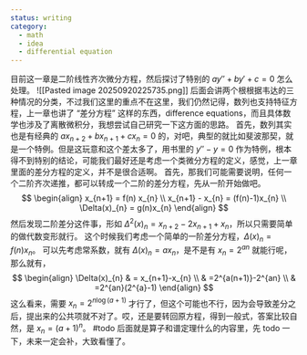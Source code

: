 ```yaml
---
status: writing
category:
  - math
  - idea
  - differential equation
---
```

目前这一章是二阶线性齐次微分方程，然后探讨了特别的 $ay'' + by' + c = 0$ 怎么处理。
![[Pasted image 20250920225735.png]]
后面会讲两个根根据韦达的三种情况的分类，不过我们这里的重点不在这里，我们仍然记得，数列也支持特征方程，上一章也讲了 “差分方程” 这样的东西，difference equations，而且具体数学也涉及了离散微积分，我想尝试自己研究一下这方面的思路。
首先，数列其实也是有经典的 $ax_{n+2} + bx_{n+1} + cx_{n} = 0$ 的，对吧，典型的就比如斐波那契，就是一个特例。但是这玩意和这个差太多了，用书里的 $y'' - y = 0$ 作为特例，根本得不到特别的结论，可能我们最好还是考虑一个类微分方程的定义，感觉，上一章里面的差分方程的定义，并不是很合适啊。
首先，那我们可能需要说明，任何一个二阶齐次递推，都可以转成一个二阶的差分方程，先从一阶开始做吧。
$$
\begin{align}
x_{n+1} = f(n) x_{n} \\
x_{n+1} - x_{n} = (f(n)-1)x_{n} \\
\Delta(x)_{n} = g(n)x_{n}
\end{align}
$$
然后发现二阶差分这件事，形如 $\Delta^{2}(x)_{n} = x_{n+2}-2x_{n+1}+x_{n}$，所以只需要简单的做代数变形就行。
这个时候我们考虑一个简单的一阶差分方程，$\Delta(x)_{n}=f(n)x_{n}$。
可以先考虑常系数，就有 $\Delta(x)_{n} = ax_{n}$，是不是有 $x_{n} = 2^{an}$ 就能行呢，那么就有，
$$
\begin{align}
\Delta(x)_{n} & = x_{n+1}-x_{n} \\
 & =2^{a(n+1)}-2^{an} \\
 & =2^{an}(2^{a}-1)
\end{align}
$$
这么看来，需要 $x_{n}=2^{n \log (a+1)}$ 才行了，但这个可能也不行，因为会导致差分之后，提出来的公共项就不对了。哎，还是要转回原方程，得到一般式，答案比较自然，是 $x_{n} = (a+1)^n$。
#todo
后面就是算子和谱定理什么的内容里，先 todo 一下，未来一定会补，大致看懂了。